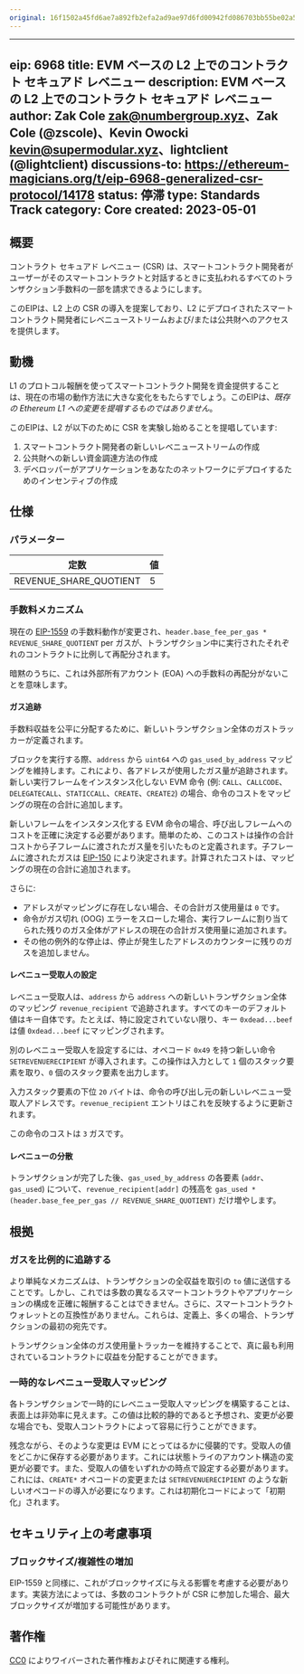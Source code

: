 ```yaml
---
original: 16f1502a45fd6ae7a892fb2efa2ad9ae97d6fd00942fd086703bb55be02a55e1
---
```


---
eip: 6968
title: EVM ベースの L2 上でのコントラクト セキュアド レベニュー
description: EVM ベースの L2 上でのコントラクト セキュアド レベニュー
author: Zak Cole <zak@numbergroup.xyz>、Zak Cole (@zscole)、Kevin Owocki <kevin@supermodular.xyz>、lightclient (@lightclient)
discussions-to: https://ethereum-magicians.org/t/eip-6968-generalized-csr-protocol/14178
status: 停滞
type: Standards Track
category: Core
created: 2023-05-01
---

## 概要

コントラクト セキュアド レベニュー (CSR) は、スマートコントラクト開発者がユーザーがそのスマートコントラクトと対話するときに支払われるすべてのトランザクション手数料の一部を請求できるようにします。

このEIPは、L2 上の CSR の導入を提案しており、L2 にデプロイされたスマートコントラクト開発者にレベニューストリームおよび/または公共財へのアクセスを提供します。

## 動機

L1 のプロトコル報酬を使ってスマートコントラクト開発を資金提供することは、現在の市場の動作方法に大きな変化をもたらすでしょう。このEIPは、*既存の Ethereum L1 への変更を提唱するものではありません*。

このEIPは、L2 が以下のために CSR を実験し始めることを提唱しています:

1. スマートコントラクト開発者の新しいレベニューストリームの作成
2. 公共財への新しい資金調達方法の作成
3. デベロッパーがアプリケーションをあなたのネットワークにデプロイするためのインセンティブの作成

## 仕様

### パラメーター

| 定数 | 値 |
|---|---|
| REVENUE_SHARE_QUOTIENT | 5 |

### 手数料メカニズム

現在の [EIP-1559](./eip-1559.md) の手数料動作が変更され、`header.base_fee_per_gas * REVENUE_SHARE_QUOTIENT` per ガスが、トランザクション中に実行されたそれぞれのコントラクトに比例して再配分されます。

暗黙のうちに、これは外部所有アカウント (EOA) への手数料の再配分がないことを意味します。

#### ガス追跡

手数料収益を公平に分配するために、新しいトランザクション全体のガストラッカーが定義されます。

ブロックを実行する際、`address` から `uint64` への `gas_used_by_address` マッピングを維持します。これにより、各アドレスが使用したガス量が追跡されます。新しい実行フレームをインスタンス化しない EVM 命令 (例: `CALL`、`CALLCODE`、`DELEGATECALL`、`STATICCALL`、`CREATE`、`CREATE2`) の場合、命令のコストをマッピングの現在の合計に追加します。

新しいフレームをインスタンス化する EVM 命令の場合、呼び出しフレームへのコストを正確に決定する必要があります。簡単のため、このコストは操作の合計コストから子フレームに渡されたガス量を引いたものと定義されます。子フレームに渡されたガスは [EIP-150](./eip-150.md) により決定されます。計算されたコストは、マッピングの現在の合計に追加されます。

さらに:

- アドレスがマッピングに存在しない場合、その合計ガス使用量は `0` です。
- 命令がガス切れ (OOG) エラーをスローした場合、実行フレームに割り当てられた残りのガス全体がアドレスの現在の合計ガス使用量に追加されます。
- その他の例外的な停止は、停止が発生したアドレスのカウンターに残りのガスを追加しません。

#### レベニュー受取人の設定

レベニュー受取人は、`address` から `address` への新しいトランザクション全体のマッピング `revenue_recipient` で追跡されます。すべてのキーのデフォルト値はキー自体です。たとえば、特に設定されていない限り、キー `0xdead...beef` は値 `0xdead...beef` にマッピングされます。

別のレベニュー受取人を設定するには、オペコード `0x49` を持つ新しい命令 `SETREVENUERECIPIENT` が導入されます。この操作は入力として `1` 個のスタック要素を取り、`0` 個のスタック要素を出力します。

入力スタック要素の下位 `20` バイトは、命令の呼び出し元の新しいレベニュー受取人アドレスです。`revenue_recipient` エントリはこれを反映するように更新されます。

この命令のコストは `3` ガスです。

#### レベニューの分散

トランザクションが完了した後、`gas_used_by_address` の各要素 (`addr`、`gas_used`) について、`revenue_recipient[addr]` の残高を `gas_used * (header.base_fee_per_gas // REVENUE_SHARE_QUOTIENT)` だけ増やします。

## 根拠

### ガスを比例的に追跡する

より単純なメカニズムは、トランザクションの全収益を取引の `to` 値に送信することです。しかし、これでは多数の異なるスマートコントラクトやアプリケーションの構成を正確に報酬することはできません。さらに、スマートコントラクトウォレットとの互換性がありません。これらは、定義上、多くの場合、トランザクションの最初の宛先です。

トランザクション全体のガス使用量トラッカーを維持することで、真に最も利用されているコントラクトに収益を分配することができます。

### 一時的なレベニュー受取人マッピング

各トランザクションで一時的にレベニュー受取人マッピングを構築することは、表面上は非効率に見えます。この値は比較的静的であると予想され、変更が必要な場合でも、受取人コントラクトによって容易に行うことができます。

残念ながら、そのような変更は EVM にとってはるかに侵襲的です。受取人の値をどこかに保存する必要があります。これには状態トライのアカウント構造の変更が必要です。また、受取人の値をいずれかの時点で設定する必要があります。これには、`CREATE*` オペコードの変更または `SETREVENUERECIPIENT` のような新しいオペコードの導入が必要になります。これは初期化コードによって「初期化」されます。

## セキュリティ上の考慮事項

### ブロックサイズ/複雑性の増加

EIP-1559 と同様に、これがブロックサイズに与える影響を考慮する必要があります。実装方法によっては、多数のコントラクトが CSR に参加した場合、最大ブロックサイズが増加する可能性があります。

## 著作権

[CC0](../LICENSE.md) によりワイバーされた著作権およびそれに関連する権利。